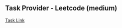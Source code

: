 ## Task Provider - Leetcode (medium)

[Task Link](https://leetcode.com/problems/valid-sudoku/submissions/?envType=study-plan-v2&envId=top-interview-150)
